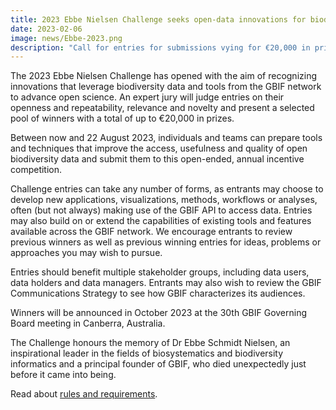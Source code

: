 ```yaml
---
title: 2023 Ebbe Nielsen Challenge seeks open-data innovations for biodiversity
date: 2023-02-06
image: news/Ebbe-2023.png
description: "Call for entries for submissions vying for €20,000 in prizes from annual incentive competition. DEADLINE: 22 August 2023"
---
```


The 2023 Ebbe Nielsen Challenge has opened with the aim of recognizing innovations that leverage biodiversity data and tools from the GBIF network to advance open science. An expert jury will judge entries on their openness and repeatability, relevance and novelty and present a selected pool of winners with a total of up to €20,000 in prizes.

Between now and 22 August 2023, individuals and teams can prepare tools and techniques that improve the access, usefulness and quality of open biodiversity data and submit them to this open-ended, annual incentive competition.

Challenge entries can take any number of forms, as entrants may choose to develop new applications, visualizations, methods, workflows or analyses, often (but not always) making use of the GBIF API to access data. Entries may also build on or extend the capabilities of existing tools and features available across the GBIF network. We encourage entrants to review previous winners as well as previous winning entries for ideas, problems or approaches you may wish to pursue.

Entries should benefit multiple stakeholder groups, including data users, data holders and data managers. Entrants may also wish to review the GBIF Communications Strategy to see how GBIF characterizes its audiences.

Winners will be announced in October 2023 at the 30th GBIF Governing Board meeting in Canberra, Australia.

The Challenge honours the memory of Dr Ebbe Schmidt Nielsen, an inspirational leader in the fields of biosystematics and biodiversity informatics and a principal founder of GBIF, who died unexpectedly just before it came into being.

Read about [rules and requirements](https://www.gbif.org/news/21vzChUiLS19gDFpOzozBp/2023-ebbe-nielsen-challenge-seeks-open-data-innovations-for-biodiversity).